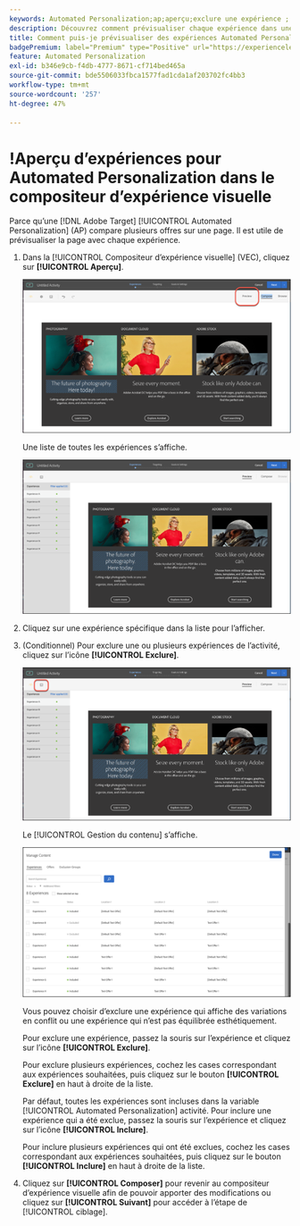 ```yaml
---
keywords: Automated Personalization;ap;aperçu;exclure une expérience ;
description: Découvrez comment prévisualiser chaque expérience dans une activité Automated Personalization (AP) dans Adobe [!DNL Target] à l’aide du compositeur d’expérience visuelle (VEC).
title: Comment puis-je prévisualiser des expériences Automated Personalization dans le compositeur d’expérience visuelle ?
badgePremium: label="Premium" type="Positive" url="https://experienceleague.adobe.com/docs/target/using/introduction/intro.html?lang=en#premium newtab=true" tooltip="See what's included in Target Premium."
feature: Automated Personalization
exl-id: b346e9cb-f4db-4777-8671-cf714bed465a
source-git-commit: bde5506033fbca1577fad1cda1af203702fc4bb3
workflow-type: tm+mt
source-wordcount: '257'
ht-degree: 47%

---
```


# !Aperçu d’expériences pour Automated Personalization dans le compositeur d’expérience visuelle

Parce qu’une [!DNL Adobe Target] [!UICONTROL Automated Personalization] (AP) compare plusieurs offres sur une page. Il est utile de prévisualiser la page avec chaque expérience.

1. Dans la [!UICONTROL Compositeur d’expérience visuelle] (VEC), cliquez sur **[!UICONTROL Aperçu]**.

   ![Icône Aperçu](/help/main/c-activities/t-automated-personalization/assets/preview.png)

   Une liste de toutes les expériences s’affiche.

   ![Aperçu des expériences](/help/main/c-activities/t-automated-personalization/assets/ap_preview-new.png)

1. Cliquez sur une expérience spécifique dans la liste pour l’afficher.

1. (Conditionnel) Pour exclure une ou plusieurs expériences de l’activité, cliquez sur l’icône **[!UICONTROL Exclure]**.

   ![Icône Exclure](/help/main/c-activities/t-automated-personalization/assets/ap_exclude-new.png)

   Le [!UICONTROL Gestion du contenu] s’affiche.

   ![Boîte de dialogue Gestion du contenu](/help/main/c-activities/t-automated-personalization/assets/preview-exclude.png)

   Vous pouvez choisir d’exclure une expérience qui affiche des variations en conflit ou une expérience qui n’est pas équilibrée esthétiquement.

   Pour exclure une expérience, passez la souris sur l’expérience et cliquez sur l’icône **[!UICONTROL Exclure]**.

   Pour exclure plusieurs expériences, cochez les cases correspondant aux expériences souhaitées, puis cliquez sur le bouton **[!UICONTROL Exclure]** en haut à droite de la liste.

   Par défaut, toutes les expériences sont incluses dans la variable [!UICONTROL Automated Personalization] activité. Pour inclure une expérience qui a été exclue, passez la souris sur l’expérience et cliquez sur l’icône **[!UICONTROL Inclure]**.

   Pour inclure plusieurs expériences qui ont été exclues, cochez les cases correspondant aux expériences souhaitées, puis cliquez sur le bouton **[!UICONTROL Inclure]** en haut à droite de la liste.

1. Cliquez sur **[!UICONTROL Composer]** pour revenir au compositeur d’expérience visuelle afin de pouvoir apporter des modifications ou cliquez sur **[!UICONTROL Suivant]** pour accéder à l’étape de [!UICONTROL ciblage].
